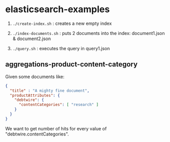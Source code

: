 # elasticsearch-examples

1. `./create-index.sh` : creates a new empty index

2. `./index-documents.sh` : puts 2 documents into the index: document1.json & document2.json

3. `./query.sh` : executes the query in query1.json  

## aggregations-product-content-category


Given some documents like:

```json
{
  "title" : "A mighty fine document",
  "productAttributes": { 
    "debtwire": {
      "contentCategories": [ "research" ] 
    }
  }
}
```

We want to get number of hits for every value of "debtwire.contentCategories".


